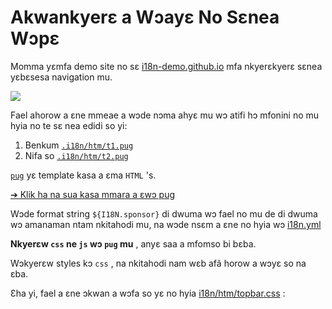 # Akwankyerɛ a Wɔayɛ No Sɛnea Wɔpɛ

Momma yɛmfa demo site no sɛ [i18n-demo.github.io](//i18n-demo.github.io) mfa nkyerɛkyerɛ sɛnea yɛbɛsesa navigation mu.

![](https://p.3ti.site/1731036697.avif)

Fael ahorow a ɛne mmeae a wɔde nɔma ahyɛ mu wɔ atifi hɔ mfonini no mu hyia no te sɛ nea edidi so yi:

1. Benkum [`.i18n/htm/t1.pug`](https://github.com/i18n-site/demo.i18n.site/blob/main/.i18n/htm/t1.pug)
2. Nifa so [`.i18n/htm/t2.pug`](https://github.com/i18n-site/demo.i18n.site/blob/main/.i18n/htm/t2.pug)

[`pug`](https://pugjs.org) yɛ template kasa a ɛma `HTML` 's.

[➔ Klik ha na sua kasa mmara a ɛwɔ pug](https://pugjs.org)

Wɔde format string `${I18N.sponsor}` di dwuma wɔ fael no mu de di dwuma wɔ amanaman ntam nkitahodi mu, na wɔde nsɛm a ɛne no hyia wɔ [i18n.yml](https://github.com/i18n-site/demo.i18n.site/blob/main/en/i18n.yml)

**Nkyerɛw `css` ne `js` wɔ `pug` mu** , anyɛ saa a mfomso bi bɛba.

Wɔkyerɛw styles kɔ `css` , na nkitahodi nam wɛb afã horow a wɔyɛ so na ɛba.

Ɛha yi, fael a ɛne ɔkwan a wɔfa so yɛ no hyia [i18n/htm/topbar.css](https://github.com/i18n-site/demo.i18n.site/blob/main/.i18n/htm/topbar.css) :